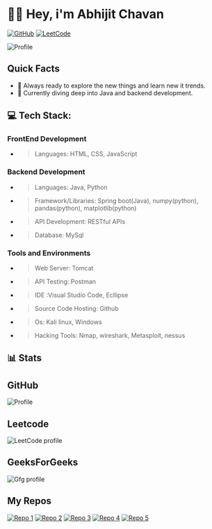 # 👨‍💻 Hey, i'm Abhijit Chavan

[![GitHub](https://img.shields.io/badge/GitHub-Follow-black?style=flat-square&logo=github)](https://leetcode.com/abhijit003/)
[![LeetCode](https://img.shields.io/badge/LeetCode-Profile-orange?style=flat-square&logo=leetcode)](https://leetcode.com/abhijit003/)

![Profile](https://github-profile-summary-cards.vercel.app/api/cards/profile-details?username=abhijit-003&theme=dark)

##  Quick Facts
- 🍁 Always ready to explore the new things and learn new it trends.
- 🤔 Currently diving deep into Java and backend development.


<!--
## 🌐 Socials:
[![LinkedIn](https://img.shields.io/badge/LinkedIn-%230077B5.svg?logo=linkedin&logoColor=white)](https://linkedin.com/in/https://www.abhijit-chavan-a49739227) 
-->


<!--
## 💻 Tech Stack:
![Java](https://img.shields.io/badge/java-%23ED8B00.svg?style=for-the-badge&logo=openjdk&logoColor=white) ![Python](https://img.shields.io/badge/python-3670A0?style=for-the-badge&logo=python&logoColor=ffdd54) ![C](https://img.shields.io/badge/c-%2300599C.svg?style=for-the-badge&logo=c&logoColor=white) 
<br>
![MySQL](https://img.shields.io/badge/mysql-%2300000f.svg?style=for-the-badge&logo=mysql&logoColor=white) 
<br>
![Spring](https://img.shields.io/badge/spring-%236DB33F.svg?style=for-the-badge&logo=spring&logoColor=white) 
![Angular.js](https://img.shields.io/badge/angular.js-%23E23237.svg?style=for-the-badge&logo=angularjs&logoColor=white) 
![Matplotlib](https://img.shields.io/badge/Matplotlib-%23ffffff.svg?style=for-the-badge&logo=Matplotlib&logoColor=black) 
![NumPy](https://img.shields.io/badge/numpy-%23013243.svg?style=for-the-badge&logo=numpy&logoColor=white) 
![Pandas](https://img.shields.io/badge/pandas-%23150458.svg?style=for-the-badge&logo=pandas&logoColor=white) 

 ![Apache](https://img.shields.io/badge/apache-%23D42029.svg?style=for-the-badge&logo=apache&logoColor=white) 
 ![Postman](https://img.shields.io/badge/Postman-FF6C37?style=for-the-badge&logo=postman&logoColor=white) 
 ![TOR](https://img.shields.io/badge/tor-%237E4798.svg?style=for-the-badge&logo=tor-project&logoColor=white)
-->



## 💻 Tech Stack:
### FrontEnd Development
- > Languages: HTML, CSS, JavaScript
  >
### Backend Development
- > Languages: Java, Python
- > Framework/Libraries: Spring boot(Java), numpy(python), pandas(python), matplotlib(python)
- > API Development: RESTful APIs
- > Database: MySql
  
### Tools and Environments
- > Web Server: Tomcat
- > API Testing: Postman
- > IDE :Visual Studio Code, Ecllipse
- > Source Code Hosting: Github
- > Os: Kali linux, Windows
- > Hacking Tools: Nmap, wireshark, Metasploit, nessus




##  📊 Stats
##  GitHub 
![Profile](https://github-readme-stats.vercel.app/api?username=abhijit-003&show_icons=true&theme=dark)
<br>
## Leetcode 
![LeetCode profile](https://leetcode-stats.vercel.app/api?username=abhijit003&theme=Raspberry)
<br>
## GeeksForGeeks 
![Gfg profile](https://geeks-for-geeks-stats-api-napiyo.vercel.app/?userName=abhijit003)






## My Repos

<a href="https://github.com/abhijit-003/TelifyFactBot-Telegram-bot">![Repo 1](https://github-readme-stats.vercel.app/api/pin/?username=abhijit-003&repo=TelifyFactBot-Telegram-bot&theme=dark)</a>
<a href="https://github.com/abhijit-003/How-to-Create-Telegram-Bot">![Repo 2](https://github-readme-stats.vercel.app/api/pin/?username=abhijit-003&repo=How-to-Create-Telegram-Bot&theme=dark)</a>
<a href="https://github.com/abhijit-003/TaskManager.git">![Repo 3](https://github-readme-stats.vercel.app/api/pin/?username=abhijit-003&repo=TaskManager&theme=dark)</a>
<a href="https://github.com/abhijit-003/LeetcodeJavaSolutions.git">![Repo 4](https://github-readme-stats.vercel.app/api/pin/?username=abhijit-003&repo=LeetcodeJavaSolutions&theme=dark)</a>
<a href="https://github.com/abhijit-003/Python.git">![Repo 5](https://github-readme-stats.vercel.app/api/pin/?username=abhijit-003&repo=Python&theme=dark)</a>

<!--
<a href="https://github.com/DevOgabek/LeetCodeReputationRank">![Repo 3](https://github-readme-stats.vercel.app/api/pin/?username=DevOgabek&repo=LeetCodeReputationRank&theme=dark)</a>
<a href="https://github.com/DevOgabek/WikibotTelegram">![Repo 4](https://github-readme-stats.vercel.app/api/pin/?username=DevOgabek&repo=WikibotTelegram&theme=dark)</a>
<a href="https://github.com/DevOgabek/TkinterCalculator">![Repo 5](https://github-readme-stats.vercel.app/api/pin/?username=DevOgabek&repo=TkinterCalculator&theme=dark)</a>
<a href="https://github.com/DevOgabek/LeetCodePythonSolutions">![Repo 6](https://github-readme-stats.vercel.app/api/pin/?username=DevOgabek&repo=LeetCodePythonSolutions&theme=dark)</a>


-->

